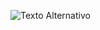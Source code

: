 ![Texto Alternativo]([https://github.com/Neto-Sciamarelli/SO/blob/main/Projeto1/Testes.PNG]](https://github.com/Neto-Sciamarelli/SO/blob/main/Projeto2/Captura%20de%20tela%202024-05-13%20214603.png))
